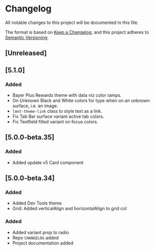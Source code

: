 # Changelog

All notable changes to this project will be documented in this file.

The format is based on [Keep a Changelog](https://keepachangelog.com/en/1.0.0/),
and this project adheres to
[Semantic Versioning](https://semver.org/spec/v2.0.0.html).

## [Unreleased]

## [5.1.0]

### Added

-   Bayer Plus Rewards theme with data viz color ramps.
-   On Unknown Black and White colors for type when on an unknown surface, i.e.
    an image.
-   `lmnt-theme-link` class to style text as a link.
-   Fix Tab Bar surface variant active tab colors.
-   Fix Textfield filled variant on focus colors.

## [5.0.0-beta.35]

### Added

-   Added update v5 Card component

## [5.0.0-beta.34]

### Added

-   Added Dev Tools theme
-   Grid: Added verticalAlign and horizontalAlign to grid col

### Added

-   Added variant prop to radio
-   Repo `CHANGELOG` added
-   Project documentation added

<!---

Future releases should be tagged an linked like the following examples

[unreleased]:
    https://github.com/olivierlacan/keep-a-changelog/compare/v1.0.0...HEAD
[1.0.0]:
    https://github.com/olivierlacan/keep-a-changelog/compare/v0.3.0...v1.0.0
[0.3.0]:
    https://github.com/olivierlacan/keep-a-changelog/compare/v0.2.0...v0.3.0
[0.2.0]:
    https://github.com/olivierlacan/keep-a-changelog/compare/v0.1.0...v0.2.0
[0.1.0]:
    https://github.com/olivierlacan/keep-a-changelog/compare/v0.0.8...v0.1.0
[0.0.8]:
    https://github.com/olivierlacan/keep-a-changelog/compare/v0.0.7...v0.0.8
[0.0.7]:
    https://github.com/olivierlacan/keep-a-changelog/compare/v0.0.6...v0.0.7
[0.0.6]:
    https://github.com/olivierlacan/keep-a-changelog/compare/v0.0.5...v0.0.6
[0.0.5]:
    https://github.com/olivierlacan/keep-a-changelog/compare/v0.0.4...v0.0.5
[0.0.4]:
    https://github.com/olivierlacan/keep-a-changelog/compare/v0.0.3...v0.0.4
[0.0.3]:
    https://github.com/olivierlacan/keep-a-changelog/compare/v0.0.2...v0.0.3
[0.0.2]:
    https://github.com/olivierlacan/keep-a-changelog/compare/v0.0.1...v0.0.2
[0.0.1]: https://github.com/olivierlacan/keep-a-changelog/releases/tag/v0.0.1

-->
